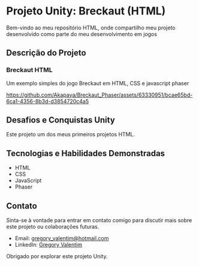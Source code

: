 # Projeto Unity: Breckaut (HTML)

Bem-vindo ao meu repositório HTML, onde compartilho meu projeto desenvolvido como parte do meu desenvolvimento em jogos

## Descrição do Projeto

### Breckaut HTML
Um exemplo simples do jogo Breckaut em HTML, CSS e javascript phaser

https://github.com/Akapaya/Breckaut_Phaser/assets/63330951/bcae65bd-6ca1-4356-8b3d-d3854720c4a5

## Desafios e Conquistas Unity
Este projeto um dos meus primeiros projetos HTML.

## Tecnologias e Habilidades Demonstradas

- HTML
- CSS
- JavaScript
- Phaser

## Contato

Sinta-se à vontade para entrar em contato comigo para discutir mais sobre este projeto ou colaborações futuras.

- Email: gregory_valentim@hotmail.com
- LinkedIn: [Gregory Valentim](https://www.linkedin.com/in/gregory-valentim/)

Obrigado por explorar este projeto Unity.
